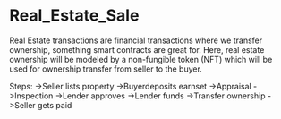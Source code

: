 # Real_Estate_Sale

Real Estate transactions are financial transactions where we transfer ownership, something smart contracts are great for. Here, real estate ownership will be modeled by a non-fungible token (NFT) which will be used for ownership transfer from seller to the buyer.

Steps:
->Seller lists property
->Buyerdeposits earnset
->Appraisal
->Inspection
->Lender approves
->Lender funds
->Transfer ownership
->Seller gets paid
